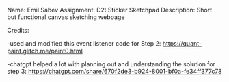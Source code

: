 Name: Emil Sabev
Assignment: D2: Sticker Sketchpad
Description: Short but functional canvas sketching webpage

Credits:

-used and modified this event listener code for Step 2: https://quant-paint.glitch.me/paint0.html

-chatgpt helped a lot with planning out and understanding the solution for step 3: https://chatgpt.com/share/670f2de3-b924-8001-bf0a-fe34ff377c78